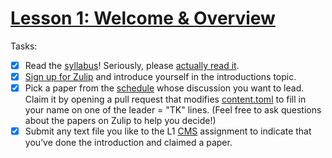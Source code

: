 # [Lesson 1: Welcome & Overview](https://www.cs.cornell.edu/courses/cs6120/2022sp/lesson/1/)

Tasks:

- [x] Read the
  [syllabus](https://www.cs.cornell.edu/courses/cs6120/2022sp/syllabus/)!
  Seriously, please [actually read
  it](https://www.cameo.com/recipient/5f2b392a0299b100202e624a).
- [x] [Sign up for
  Zulip](https://www.cs.cornell.edu/courses/cs6120/2022sp/private/zulip.html)
  and introduce yourself in the introductions topic.
- [x] Pick a paper from the
  [schedule](https://www.cs.cornell.edu/courses/cs6120/2022sp/schedule/) whose
  discussion you want to lead. Claim it by opening a pull request that modifies
  [content.toml](https://github.com/sampsyo/cs6120/blob/2022sp/data/content.toml)
  to fill in your name on one of the leader = "TK" lines. (Feel free to ask
  questions about the
  papers on Zulip to help you decide!)
- [x] Submit any text file you like to the L1
  [CMS](https://cmsx.cs.cornell.edu/) assignment to indicate that you’ve done
  the introduction and claimed a paper.
